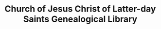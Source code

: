 ---
layout: repo
title: "Church of Jesus Christ of Latter-day Saints Genealogical Library"
id: 1823
permalink: repos/1823/
---